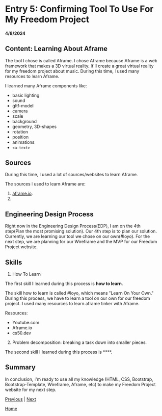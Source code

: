 # Entry 5: Confirming Tool To Use For My Freedom Project
#### 4/8/2024

## Content: Learning About Aframe

The tool I chose is called Aframe. I chose Aframe because Aframe is a web framework that makes a 3D virtual reality. It'll create a great virtual reality for my freedom project about music. During this time, I used many resources to learn Aframe.

I learned many Aframe components like:

* basic lighting
* sound
* gltf-model
* camera
* scale
* background
* geometry, 3D-shapes
* rotation
* position
* animations
* `<a-text>`

## Sources

During this time, I used a lot of sources/websites to learn Aframe.

The sources I used to learn Aframe are:
1) [aframe.io](https://aframe.io).
2)

## Engineering Design Process

Right now in the Engineering Design Process(EDP), I am on the 4th step(Plan the most promising solution). Our 4th step is to plan our solution. Currently, we are learning our tool we chose on our own(#loyo). For the next step, we are planning for our Wireframe and the MVP for our Freedom Project website.

## Skills

1) How To Learn

The first skill I learned during this process is **how to learn**.

The skill how to learn is called #loyo, which means "Learn On Your Own." During this process, we have to learn a tool on our own for our freedom project. I used many resources to learn aframe tinker with Aframe.

Resources:

* Youtube.com
* Aframe.io
* cs50.dev

2) Problem decomposition: breaking a task down into smaller pieces.

The second skill I learned during this process is ****.



## Summary
In conclusion, I'm ready to use all my knowledge (HTML, CSS, Bootstrap, Bootstrap-Template, Wireframe, Aframe, etc) to make my Freedom Project website for my next step.

[Previous](entry04.md) | [Next](entry06.md)

[Home](../README.md)
